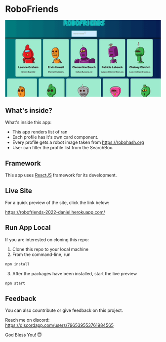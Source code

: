 # RoboFriends

![](demo.gif)


## What's inside?
What's inside this app:

- This app renders list of ran
- Each profile has it's own card component.
- Every profile gets a robot image taken from https://robohash.org
- User can filter the profile list from the SearchBox.

## Framework

This app uses <a href="https://reactjs.org/" target="_blank">ReactJS</a> framework for its development.

## Live Site

For a quick preview of the site, click the link below:

https://robofriends-2022-daniel.herokuapp.com/

## Run App Local
If you are interested on cloning this repo:
1. Clone this repo to your local machine
2. From the command-line, run
```bash
npm install
``` 

3. After the packages have been installed, start the live preview
```bash
npm start
```

## Feedback
You can also countribute or give feedback on this project.

Reach me on discord:\
https://discordapp.com/users/796539553761984565

God Bless You! 😇
